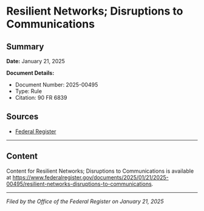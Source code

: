 # Resilient Networks; Disruptions to Communications

## Summary

**Date:** January 21, 2025

**Document Details:**
- Document Number: 2025-00495
- Type: Rule
- Citation: 90 FR 6839

## Sources
- [Federal Register](https://www.federalregister.gov/documents/2025/01/21/2025-00495/resilient-networks-disruptions-to-communications)

---

## Content

Content for Resilient Networks; Disruptions to Communications is available at https://www.federalregister.gov/documents/2025/01/21/2025-00495/resilient-networks-disruptions-to-communications.

---

*Filed by the Office of the Federal Register on January 21, 2025*
